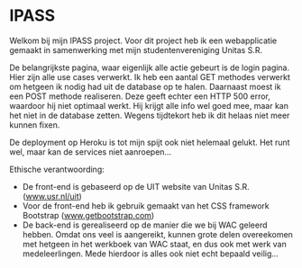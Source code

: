 # IPASS

Welkom bij mijn IPASS project. Voor dit project heb ik een webapplicatie gemaakt in samenwerking met mijn studentenvereniging Unitas S.R.

De belangrijkste pagina, waar eigenlijk alle actie gebeurt is de login pagina. Hier zijn alle use cases verwerkt. Ik heb een aantal GET methodes verwerkt om hetgeen ik nodig had uit de database op te halen. Daarnaast moest ik een POST methode realiseren. Deze geeft echter een HTTP 500 error, waardoor hij niet optimaal werkt. Hij krijgt alle info wel goed mee, maar kan het niet in de database zetten.
Wegens tijdtekort heb ik dit helaas niet meer kunnen fixen.

De deployment op Heroku is tot mijn spijt ook niet helemaal gelukt. Het runt wel, maar kan de services niet aanroepen...

Ethische verantwoording:
- De front-end is gebaseerd op de UIT website van Unitas S.R. (www.usr.nl/uit)
- Voor de front-end heb ik gebruik gemaakt van het CSS framework Bootstrap (www.getbootstrap.com)
- De back-end is gerealiseerd op de manier die we bij WAC geleerd hebben. Omdat ons veel is aangereikt, kunnen grote delen overeekomen met hetgeen in het werkboek van WAC staat, en dus ook met werk van medeleerlingen. Mede hierdoor is alles ook niet echt bepaald veilig...
